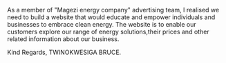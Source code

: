 
As a member of "Magezi energy company" advertising team, I realised we need to build a website 
that would educate and empower individuals and businesses to embrace clean energy.
The website is to enable our customers explore our range of energy solutions,their prices and other related information about our business.
       
Kind Regards, 
TWINOKWESIGA BRUCE.
          
